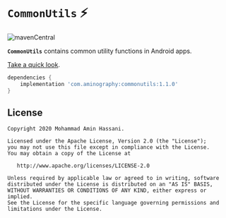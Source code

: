 # `CommonUtils` :zap:
![mavenCentral](https://img.shields.io/maven-central/v/com.aminography/commonutils?color=blue)

**`CommonUtils`** contains common utility functions in Android apps.

[Take a quick look](library/src/main/java/com/aminography/commonutils).

```gradle
dependencies {
    implementation 'com.aminography:commonutils:1.1.0'
}
```

License
--------
```
Copyright 2020 Mohammad Amin Hassani.

Licensed under the Apache License, Version 2.0 (the "License");
you may not use this file except in compliance with the License.
You may obtain a copy of the License at

   http://www.apache.org/licenses/LICENSE-2.0

Unless required by applicable law or agreed to in writing, software
distributed under the License is distributed on an "AS IS" BASIS,
WITHOUT WARRANTIES OR CONDITIONS OF ANY KIND, either express or implied.
See the License for the specific language governing permissions and
limitations under the License.
```

